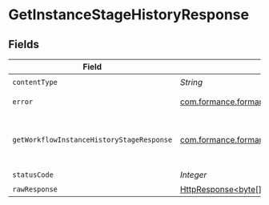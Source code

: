 # GetInstanceStageHistoryResponse


## Fields

| Field                                                                                                                                             | Type                                                                                                                                              | Required                                                                                                                                          | Description                                                                                                                                       |
| ------------------------------------------------------------------------------------------------------------------------------------------------- | ------------------------------------------------------------------------------------------------------------------------------------------------- | ------------------------------------------------------------------------------------------------------------------------------------------------- | ------------------------------------------------------------------------------------------------------------------------------------------------- |
| `contentType`                                                                                                                                     | *String*                                                                                                                                          | :heavy_check_mark:                                                                                                                                | N/A                                                                                                                                               |
| `error`                                                                                                                                           | [com.formance.formance_sdk.models.shared.Error](../../models/shared/Error.md)                                                                     | :heavy_minus_sign:                                                                                                                                | General error                                                                                                                                     |
| `getWorkflowInstanceHistoryStageResponse`                                                                                                         | [com.formance.formance_sdk.models.shared.GetWorkflowInstanceHistoryStageResponse](../../models/shared/GetWorkflowInstanceHistoryStageResponse.md) | :heavy_minus_sign:                                                                                                                                | The workflow instance stage history                                                                                                               |
| `statusCode`                                                                                                                                      | *Integer*                                                                                                                                         | :heavy_check_mark:                                                                                                                                | N/A                                                                                                                                               |
| `rawResponse`                                                                                                                                     | [HttpResponse<byte[]>](https://docs.oracle.com/en/java/javase/11/docs/api/java.net.http/java/net/http/HttpResponse.html)                          | :heavy_minus_sign:                                                                                                                                | N/A                                                                                                                                               |